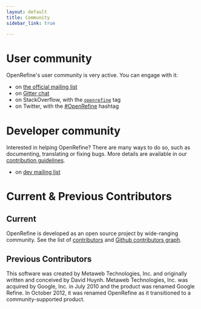 ```yaml
---
layout: default
title: Community
sidebar_link: true

---
```

<div id="content">
  <h1 id="getting-help">User community</h1>
  
  <p>
  OpenRefine's user community is very active. You can engage with it:
  <ul>
    <li>on <a href="http://groups.google.com/group/openrefine/">the official mailing list</a></li>
    <li>on <a href="https://gitter.im/OpenRefine/OpenRefine">Gitter chat</a></li>
    <li>on StackOverflow, with the <a href="https://stackoverflow.com/questions/tagged/openrefine"><code>openrefine</code></a> tag</li>
    <li>on Twitter, with the <a href="https://twitter.com/search?f=tweets&vertical=default&q=OpenRefine%20OR%20%22Open%20Refine%22%20OR%20%23OpenRefine&src=typd">#OpenRefine</a> hashtag</li>
  </ul>
  
  <h1 id="developer-community">Developer community</h1>

<p>Interested in helping OpenRefine? There are many ways to do so, such as documenting, translating or fixing bugs. More details are available in our <a href="https://github.com/OpenRefine/OpenRefine/blob/master/CONTRIBUTING.md">contribution guidelines</a>.</p>
<ul>
  <li>on <a href="https://groups.google.com/g/openrefine-dev/">dev mailing list</a></li>
</ul>
<p><h1> Current &amp; Previous Contributors</h1></p>

<p><h2>Current </h2>

OpenRefine is developed as an open source project by wide-ranging community. See the list of <a href="https://github.com/OpenRefine/OpenRefine/blob/master/AUTHORS.md">contributors</a> and <a href="https://github.com/OpenRefine/OpenRefine/graphs/contributors">Github contributors graph</a>.</p>

<p><h2>Previous Contributors</h2>
This software was created by Metaweb Technologies, Inc. and originally written and conceived by David Huynh. Metaweb Technologies, Inc. was acquired by Google, Inc. in July 2010 and the product was renamed Google Refine. In October 2012, it was renamed OpenRefine as it transitioned to a community-supported product.</p>
